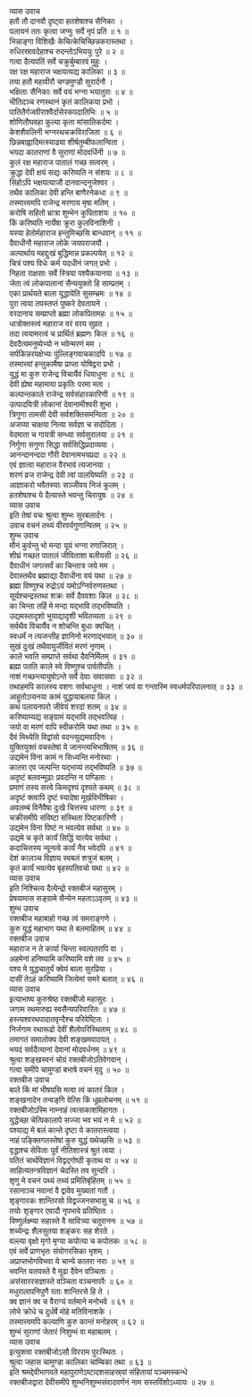 व्यास उवाच  
हतौ तौ दानवौ दृष्ट्वा हतशेषाश्च सैनिकाः ।  
पलायनं ततः कृत्वा जग्मुः सर्वे नृपं प्रति ॥ १ ॥  
भिन्नाङ्गा विशिखैः केचित्केचिच्छिन्नकरास्तथा ।  
रुधिरस्रावदेहाश्च रुदन्तोऽभिययुः पुरे ॥ २ ॥  
गत्वा दैत्यपतिं सर्वे चक्रुर्बुम्बारवं मुहुः ।  
रक्ष रक्ष महाराज भक्षयत्यद्य कालिका ॥ ३ ॥  
तया हतौ महावीरौ चण्डमुण्डौ सुरार्दनौ ।  
भक्षिताः सैनिकाः सर्वे वयं भग्ना भयातुराः ॥ ४ ॥  
भीतिदञ्च रणस्थानं कृतं कालिकया प्रभो ।  
पातितैर्गजवीराश्वैर्दासेरकपदातिभिः ॥ ५ ॥  
शोणितौघवहा कुल्या कृता मांसातिकर्दमा ।  
केशशैवलिनी भग्नरथचक्रविराजिता ॥ ६ ॥  
छिन्नबाह्वादिमत्स्याढ्या शीर्षतुम्बीफलान्विता ।  
भयदा कातराणां वै सुराणां मोदवर्धिनी ॥ ७ ॥  
कुलं रक्ष महाराज पातालं गच्छ सत्वरम् ।  
क्रुद्धा देवी क्षयं सद्यः करिष्यति न संशयः ॥ ८ ॥  
सिंहोऽपि भक्षयत्याजौ दानवान्दनुजेश्वर ।  
तथैव कालिका देवी हन्ति बाणैरनेकधा ॥ ९ ॥  
तस्मात्त्वमपि राजेन्द्र मरणाय मृषा मतिम् ।  
करोषि सहितो भ्रात्रा शुम्भेन कुपिताशयः ॥ १० ॥  
किं करिष्यति नार्येषा क्रूरा कुलविनाशिनी ।  
यस्या हेतोर्महाराज हन्तुमिच्छसि बान्धवान् ॥ ११ ॥  
दैवाधीनौ महाराज लोके जयपराजयौ ।  
अल्पार्थाय महद्दुःखं बुद्धिमान्न प्रकल्पयेत् ॥ १२ ॥  
चित्रं पश्य विधेः कर्म यदधीनं जगत् प्रभो ।  
निहता राक्षसाः सर्वे स्त्रिया पश्यैकयानया ॥ १३ ॥  
जेता त्वं लोकपालानां सैन्ययुक्तो हि साम्प्रतम् ।  
एका प्रार्थयते बाला युद्धायेति सुसम्भ्रमः ॥ १४ ॥  
पुरा त्वया तपस्तप्तं पुष्करे देवतायने ।  
वरदानाय सम्प्राप्तो ब्रह्मा लोकपितामहः ॥ १५ ॥  
धात्रोक्तस्त्वं महाराज वरं वरय सुव्रत ।  
तदा त्वयामरत्वं च प्रार्थितं ब्रह्मणः किल ॥ १६ ॥  
देवदैत्यमनुष्येभ्यो न भवेन्मरणं मम ।  
सर्पकिन्नरयक्षेभ्यः पुंल्लिङ्गवाचकादपि ॥ १७ ॥  
तस्मात्त्वां हन्तुकामैषा प्राप्ता योषिद्वरा प्रभो ।  
युद्धं मा कुरु राजेन्द्र विचार्यैवं धियाधुना ॥ १८ ॥  
देवी ह्येषा महामाया प्रकृतिः परमा मता ।  
कल्पान्तकाले राजेन्द्र सर्वसंहारकारिणी ॥ १९ ॥  
उत्पादयित्री लोकानां देवानामीश्वरी शुभा ।  
त्रिगुणा तामसी देवी सर्वशक्तिसमन्विता ॥ २० ॥  
अजय्या चाक्षया नित्या सर्वज्ञा च सदोदिता ।  
वेदमाता च गायत्री सन्ध्या सर्वसुरालया ॥ २१ ॥  
निर्गुणा सगुणा सिद्धा सर्वसिद्धिप्रदाव्यया ।  
आनन्दानन्ददा गौरी देवानामभयप्रदा ॥ २२ ॥  
एवं ज्ञात्वा महाराज वैरभावं त्यजानया ।  
शरणं व्रज राजेन्द्र देवी त्वां पालयिष्यति ॥ २३ ॥  
आज्ञाकरो भवैतस्याः सञ्जीवय निजं कुलम् ।  
हतशेषाश्च ये दैत्यास्ते भवन्तु चिरायुषः ॥ २४ ॥  
व्यास उवाच  
इति तेषां वचः श्रुत्वा शुम्भः सुरबलार्दनः ।  
उवाच वचनं तथ्यं वीरवर्यगुणान्वितम् ॥ २५ ॥  
शुम्भ उवाच  
मौनं कुर्वन्तु भो मन्दा यूयं भग्ना रणाजिरात् ।  
शीघ्रं गच्छत पातालं जीविताशा बलीयसी ॥ २६ ॥  
दैवाधीनं जगत्सर्वं का चिन्तात्र जये मम ।  
देवास्तथैव ब्रह्माद्या दैवाधीना वयं यथा ॥ २७ ॥  
ब्रह्मा विष्णुश्च रुद्रोऽयं यमोऽग्निर्वरुणस्तथा ।  
सूर्यश्चन्द्रस्तथा शक्रः सर्वे दैववशाः किल ॥ २८ ॥  
का चिन्ता तर्हि मे मन्दा यद्‌भावि तद्‌भविष्यति ।  
उद्यमस्तादृशो भूयाद्यादृशी भवितव्यता ॥ २९ ॥  
सर्वथैव विचार्यैव न शोचन्ति बुधाः क्वचित् ।  
स्वधर्मं न त्यजन्तीह ज्ञानिनो मरणाद्‌भयात् ॥ ३० ॥  
सुखं दुःखं तथैवायुर्जीवितं मरणं नृणाम् ।  
काले भवति सम्प्राप्ते सर्वथा दैवनिर्मितम् ॥ ३१ ॥  
ब्रह्मा पतति काले स्वे विष्णुश्च पार्वतीपतिः ।  
नाशं गच्छन्त्यायुषोऽन्ते सर्वे देवाः सवासवाः ॥ ३२ ॥  
तथाहमपि कालस्य वशगः सर्वथाधुना ।
नाशं जयं वा गन्तास्मि स्वधर्मपरिपालनात् ॥ ३३ ॥  
आहूतोऽप्यनया कामं युद्धायाबलया किल ।  
कथं पलायनपरो जीवेयं शरदां शतम् ॥ ३४ ॥  
करिष्याम्यद्य सङ्ग्रामं यद्‌भावि तद्‌भवत्विह ।  
जयो वा मरणं वापि स्वीकरोमि यथा तथा ॥ ३५ ॥  
दैवं मिथ्येति विद्वांसो वदन्त्युद्यमवादिनः ।  
युक्तियुक्तं वचस्तेषां ये जानन्त्यभिभाषितम् ॥ ३६ ॥  
उद्यमेन विना कामं न सिध्यन्ति मनोरथाः ।  
कातरा एव जल्पन्ति यद्‌भाव्यं तद्‌भविष्यति ॥ ३७ ॥  
अदृष्टं बलवन्मूढाः प्रवदन्ति न पण्डिताः ।  
प्रमाणं तस्य सत्त्वे किमदृश्यं दृश्यते कथम् ॥ ३८ ॥  
अदृष्टं क्त्वापि दृष्टं स्यादेषा मूर्खविभीषिका ।  
अवलम्बं विनैवैषा दुःखे चित्तस्य धारणा ॥ ३९ ॥  
चक्रीसमीपे संविष्टा संस्थिता पिष्टकारिणी ।  
उद्यमेन विना पिष्टं न भवत्येव सर्वथा ॥ ४० ॥  
उद्यमे च कृते कार्यं सिद्धिं यात्येव सर्वथा ।  
कदाचित्तस्य न्यूनत्वे कार्यं नैव भवेदपि ॥ ४१ ॥  
देशं कालञ्च विज्ञाय स्वबलं शत्रुजं बलम् ।  
कृतं कार्यं भवत्येव बृहस्पतिवचो यथा ॥ ४२ ॥  
व्यास उवाच  
इति निश्चित्य दैत्येन्द्रो रक्तबीजं महासुरम् ।  
प्रेषयामास सङ्ग्रामे सैन्येन महताऽऽवृतम् ॥ ४३ ॥  
शुम्भ उवाच  
रक्तबीज महाबाहो गच्छ त्वं समराङ्गणे ।  
कुरु युद्धं महाभाग यथा ते बलमाहितम् ॥ ४४ ॥  
रक्तबीज उवाच  
महाराज न ते कार्या चिन्ता स्वल्पतरापि वा ।  
अहमेनां हनिष्यामि करिष्यामि वशे तव ॥ ४५ ॥  
पश्य मे युद्धचातुर्यं क्वेयं बाला सुरप्रिया ।  
दासीं तेऽहं करिष्यामि जित्वेमां समरे बलात् ॥ ४६ ॥  
व्यास उवाच  
इत्याभाष्य कुरुश्रेष्ठ रक्तबीजो महासुरः ।  
जगाम रथमारुह्य स्वसैन्यपरिवारितः ॥ ४७ ॥  
हस्त्यश्वरथपादातवृन्दैश्च परिवेष्टितः ।  
निर्जगाम रथारूढो देवीं शैलोपरिस्थिताम् ॥ ४८ ॥  
तमागतं समालोक्य देवी शङ्खमवादयत् ।  
भयदं सर्वदैत्यानां देवानां मोदवर्धनम् ॥ ४९ ॥  
श्रुत्वा शङ्खस्वनं चोग्रं रक्तबीजोऽतिवेगवान् ।  
गत्वा समीपे चामुण्डां बभाषे वचनं मृदु ॥ ५० ॥  
रक्तबीज उवाच  
बाले किं मां भीषयसि मत्वा त्वं कातरं किल ।  
शङ्खनादेन तन्वङ्‌गि वेत्सि किं धूम्रलोचनम् ॥ ५१ ॥  
रक्तबीजोऽस्मि नाम्नाहं त्वत्सकाशमिहागतः ।  
युद्धेच्छा चेत्पिकालापे सज्जा भव भयं न मे ॥ ५२ ॥  
पश्याद्य मे बलं कान्ते दृष्टा ये कातरास्त्वया ।  
नाहं पङ्क्तिगतस्तेषां कुरु युद्धं यथेच्छसि ॥ ५३ ॥  
वृद्धाश्च सेविताः पूर्वं नीतिशास्त्रं श्रुतं त्वया ।  
पतितं चार्थविज्ञानं विद्वद्‌गोष्ठी कृताथ वा ॥ ५४ ॥  
साहित्यतन्त्रविज्ञानं चेदस्ति तव सुन्दरि ।  
शृणु मे वचनं पथ्यं तथ्यं प्रमितिबृंहितम् ॥ ५५ ॥  
रसानाञ्च नवानां वै द्वावेव मुख्यतां गतौ ।  
शृङ्गारकः शान्तिरसो विद्वज्जनसभासु च ॥ ५६ ॥  
तयोः शृङ्गार एवादौ नृपभावे प्रतिष्ठितः ।  
विष्णुर्लक्ष्म्या सहास्ते वै सावित्र्या चतुराननः ॥ ५७ ॥  
शच्येन्द्रः शैलसुतया शङ्करः सह शेरते ।  
वल्ल्या वृक्षो मृगो मृग्या कपोत्या च कपोतकः ॥ ५८ ॥  
एवं सर्वे प्राणभृतः संयोगरसिका भृशम् ।  
अप्राप्तभोगविभवा ये चान्ये कातरा नराः ॥ ५९ ॥  
भवन्ति यतयस्ते वै मूढा दैवेन वञ्चिताः ।  
असंसाररसज्ञास्ते वञ्चिता वञ्चनापरैः ॥ ६० ॥  
मधुरालापनिपुणै रताः शान्तिरसे हि ते ।  
क्व ज्ञानं क्व च वैराग्यं वर्तमाने मनोभवे ॥ ६१ ॥  
लोभे क्रोधे च दुर्धर्षे मोहे मतिविनाशके ।  
तस्मात्त्वमपि कल्याणि कुरु कान्तं मनोहरम् ॥ ६२ ॥  
शुम्भं सुराणां जेतारं निशुम्भं वा महाबलम् ।  
व्यास उवाच  
इत्युक्त्वा रक्तबीजोऽसौ विरराम पुरःस्थितः ।  
श्रुत्वा जहास चामुण्डा कालिका चाम्बिका तथा ॥ ६३ ॥  
इति श्रमद्देवीभागवते महापुराणेऽष्टादशसाहस्र्यां संहितायां पञ्चमस्कन्धे  
रक्तबीजद्वारा देवीसमीपे शुम्भनिशुम्भसंवादवर्णनं नाम सस्तविंशोऽध्यायः ॥ २७ ॥
